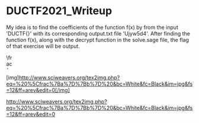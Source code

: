 # DUCTF2021_Writeup

My idea is to find the coefficients of the function f(x) by from the input 'DUCTF{}' with its corresponding output.txt file 'Ujyw5d4'. After finding the function f(x), along with the decrypt function in the solve.sage file, the flag of that exercise will be output.


<img src="http://www.sciweavers.org/tex2img.php?eq=%20%5Cfrac%7Ba%7D%7Bb%7D%20&bc=White&fc=Black&im=jpg&fs=12&ff=arev&edit=0" align="center" border="0" alt=" \frac{a}{b} " width="17" height="40" />

[img]http://www.sciweavers.org/tex2img.php?eq=%20%5Cfrac%7Ba%7D%7Bb%7D%20&bc=White&fc=Black&im=jpg&fs=12&ff=arev&edit=0[/img]

http://www.sciweavers.org/tex2img.php?eq=%20%5Cfrac%7Ba%7D%7Bb%7D%20&bc=White&fc=Black&im=jpg&fs=12&ff=arev&edit=0
